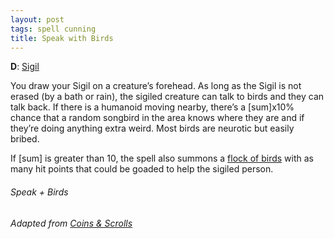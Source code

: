 ```yaml
---
layout: post
tags: spell cunning
title: Speak with Birds
---
```

**D**: [Sigil](/spells/#lexicon) 

You draw your Sigil on a creature’s forehead. As long as the Sigil is not erased (by a bath or rain), the sigiled creature can talk to birds and they can talk back. If there is a humanoid moving nearby, there’s a [sum]x10% chance that a random songbird in the area knows where they are and if they’re doing anything extra weird. Most birds are neurotic but easily bribed.

If [sum] is greater than 10, the spell also summons a [flock of birds](/monsters/bird) with as many hit points that could be goaded to help the sigiled person.

###### *Speak + Birds*

###### Adapted from [Coins & Scrolls](https://coinsandscrolls.blogspot.com/2017/05/osr-elves-and-elf-wizards.html)


